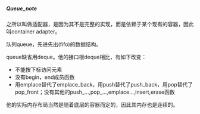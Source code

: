 ##### Queue_note

之所以叫做适配器，是因为其不是完整的实现，而是依赖于某个现有的容器，因此叫container adapter。

队列queue，先进先出(fifo)的数据结构。

queue缺省用deque。他的接口根deque相比，有如下改变：

- 不能按下标访问元素
- 没有begin，end成员函数
- 用emplace替代了emplace_back，用push替代了push_back，用pop替代了pop_front；没有其他的push_...,pop_...,emplace...,insert,erase函数

他的实际内存布局当然是随着底层的容器而定的，因此其内存也是连续的。